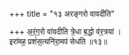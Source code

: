 +++
title = "१३ अरङ्गरो वावदीति"

+++
अ॒रं॒ग॒रो वा॑वदीति त्रे॒धा ब॒द्धो व॑र॒त्रया॑ ।  
इरा॑मह॒ प्रशं॑स॒त्यनि॑रा॒मप॑ सेधति ॥१३॥